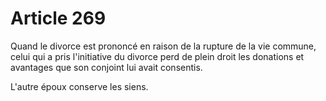 # Article 269

Quand le divorce est prononcé en raison de la rupture de la vie commune, celui qui a pris l'initiative du divorce perd de plein droit les donations et avantages que son conjoint lui avait consentis.

L'autre époux conserve les siens.
